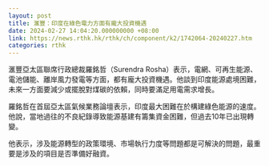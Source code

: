 ```yaml
---
layout: post
title: 滙豐：印度在綠色電力方面有龐大投資機遇
date: 2024-02-27 14:04:20.000000000 +08:00
link: https://news.rthk.hk/rthk/ch/component/k2/1742064-20240227.htm
categories: rthk
---
```


滙豐亞太區聯席行政總裁羅銘哲（Surendra Rosha）表示，電網、可再生能源、電池儲能、離岸風力發電等方面，都有龐大投資機遇。他談到印度能源處境困難，未來一方面要減少或擺脫對煤碳的依賴，同時要滿足用電需求增長。

羅銘哲在首屆亞太區氣候業務論壇表示，印度最大困難在於構建綠色能源的速度。他說，當地過往的不良紀錄導致能源基建有籌集資金困難，但過去10年已出現轉變。

他表示，涉及能源轉型的政策環境、市場執行力度等問題都是可解決的問題，最重要是涉及的項目是否準備好融資。
